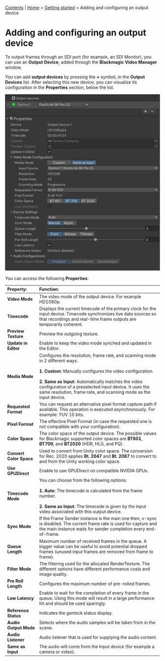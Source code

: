 [Contents](TableOfContents.md) | [Home](index.md) > [Getting started](getting-started.md) > Adding and configuring an output device

# Adding and configuring an output device

To output frames through an SDI port (for example, an SDI Monitor), you can use an **Output Device**, added through the **Blackmagic Video Manager** window.

You can add **output devices** by pressing the **+** symbol, in the **Output Devices** list. After selecting this new device, you can visualize its configuration in the **Properties** section, below the list.

![output-device](images/output-device.png)

You can access the following **Properties**:

| **Property:**        | **Function:**               |
| :------------------- | :-------------------------- |
| __Video Mode__ | The video mode of the output device. For example HD1080p. |
| __Timecode__ | Displays the current timecode of the primary clock for the input device. Timecode synchronizes live data sources so that recordings and real-time frame outputs are temporarily coherent. |
| __Preview Texture__ | Preview the outgoing texture. |
| __Update in Editor__ | Enable to keep the video mode synched and updated in the Editor. |
| __Media Mode__ | Configures the resolution, frame rate, and scanning mode in 2 different ways. <br /><br /> **1.** **Custom**: Manually configures the video configuration. <br /><br /> **2.** **Same as Input**: Automatically matches the video configuration of a preselected input device. It uses the same resolution, frame rate, and scanning mode as the input device.|
| __Requested Format__ | You can request an alternative pixel format capture path if available. This operation is executed asynchronously. For example: YUV 10 bits. |
| __Pixel Format__ | The effective Pixel Format (in case the requested one is not compatible with your configuration). |
| __Color Space__ | The color space of the output device. The possible values for Blackmagic supported color spaces are **BT601**, **BT709**, and **BT2020** (HDR, HLG, and PQ). |
| __Convert Color Space__ | Used to convert from Unity color space. The conversion for Rec. 2020 applies **Bt. 2047** and **Bt. 2087** to convert to and from the Unity working color space.|
| __Use GPUDirect__ | Enable to use GPUDirect on compatible NVIDIA GPUs. |
| __Timecode Mode__ | You can choose from the following options:<br /><br />  **1.** **Auto**: The timecode is calculated from the frame number.<br /><br /> **2.** **Same as Input**: The timecode is given by the input video associated with this output device. |
| __Sync Mode__ | If the Frame Sender instance is the main one then, v-sync is disabled. The current frame rate is used for capture and the main instance waits for sender completion every end-of-frame. |
| __Queue Length__ | Maximum number of received frames in the queue. A bigger value can be useful to avoid potential dropped frames (unused input frames are removed from frame to frame). |
| __Filter Mode__ | The filtering used for the allocated RenderTexture. The different options have different performance costs and image quality. |
| __Pre Roll Length__ | Configures the maximum number of pre-rolled frames. |
| __Low Latency__ | Enable to wait for the completion of every frame in the queue. Using this mode will result in a large performance hit and should be used sparingly. |
| __Reference Status__ |  Indicates the genlock status display. |
| __Audio Output Mode__ | Selects where the audio samples will be taken from in the scene. |
| __Audio Listener__ | Audio listener that is used for supplying the audio content. |
| __Same as Input__ | The audio will come from the Input device (for example a camera or video). |
